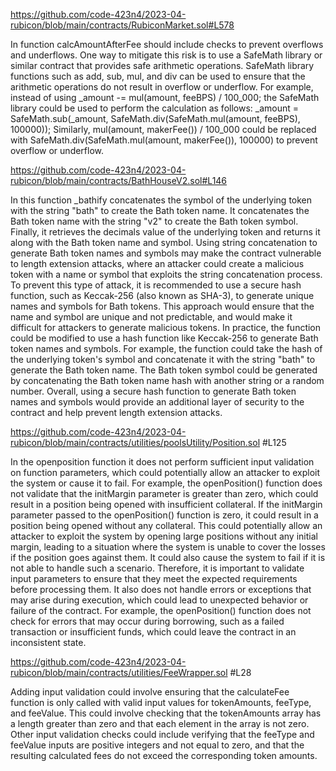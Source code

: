 https://github.com/code-423n4/2023-04-rubicon/blob/main/contracts/RubiconMarket.sol#L578

In function calcAmountAfterFee should include checks to prevent overflows and underflows. One way to mitigate this risk is to use a SafeMath library or similar contract that provides safe arithmetic operations. SafeMath library functions such as add, sub, mul, and div can be used to ensure that the arithmetic operations do not result in overflow or underflow.
For example, instead of using _amount -= mul(amount, feeBPS) / 100_000; the SafeMath library could be used to perform the calculation as follows: _amount = SafeMath.sub(_amount, SafeMath.div(SafeMath.mul(amount, feeBPS), 100000)); Similarly, mul(amount, makerFee()) / 100_000 could be replaced with SafeMath.div(SafeMath.mul(amount, makerFee()), 100000) to prevent overflow or underflow.

https://github.com/code-423n4/2023-04-rubicon/blob/main/contracts/BathHouseV2.sol#L146

In this function _bathify concatenates the symbol of the underlying token with the string "bath" to create the Bath token name. It concatenates the Bath token name with the string "v2" to create the Bath token symbol. Finally, it retrieves the decimals value of the underlying token and returns it along with the Bath token name and symbol. Using string concatenation to generate Bath token names and symbols may make the contract vulnerable to length extension attacks, where an attacker could create a malicious token with a name or symbol that exploits the string concatenation process.
To prevent this type of attack, it is recommended to use a secure hash function, such as Keccak-256 (also known as SHA-3), to generate unique names and symbols for Bath tokens. This approach would ensure that the name and symbol are unique and not predictable, and would make it difficult for attackers to generate malicious tokens.
In practice, the function could be modified to use a hash function like Keccak-256 to generate Bath token names and symbols. For example, the function could take the hash of the underlying token's symbol and concatenate it with the string "bath" to generate the Bath token name. The Bath token symbol could be generated by concatenating the Bath token name hash with another string or a random number. Overall, using a secure hash function to generate Bath token names and symbols would provide an additional layer of security to the contract and help prevent length extension attacks.

https://github.com/code-423n4/2023-04-rubicon/blob/main/contracts/utilities/poolsUtility/Position.sol #L125

In the openposition function it does not perform sufficient input validation on function parameters, which could potentially allow an attacker to exploit the system or cause it to fail. For example, the openPosition() function does not validate that the initMargin parameter is greater than zero, which could result in a position being opened with insufficient collateral. If the initMargin parameter passed to the openPosition() function is zero, it could result in a position being opened without any collateral. This could potentially allow an attacker to exploit the system by opening large positions without any initial margin, leading to a situation where the system is unable to cover the losses if the position goes against them. It could also cause the system to fail if it is not able to handle such a scenario. Therefore, it is important to validate input parameters to ensure that they meet the expected requirements before processing them. It also does not handle errors or exceptions that may arise during execution, which could lead to unexpected behavior or failure of the contract. For example, the openPosition() function does not check for errors that may occur during borrowing, such as a failed transaction or insufficient funds, which could leave the contract in an inconsistent state.

https://github.com/code-423n4/2023-04-rubicon/blob/main/contracts/utilities/FeeWrapper.sol #L28

Adding input validation could involve ensuring that the calculateFee function is only called with valid input values for tokenAmounts, feeType, and feeValue. This could involve checking that the tokenAmounts array has a length greater than zero and that each element in the array is not zero. Other input validation checks could include verifying that the feeType and feeValue inputs are positive integers and not equal to zero, and that the resulting calculated fees do not exceed the corresponding token amounts.
 



